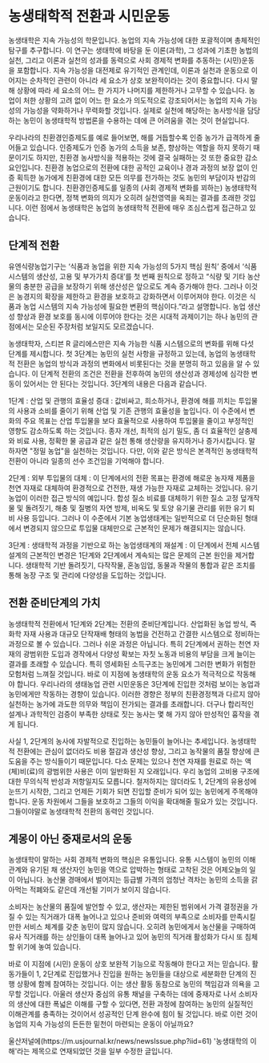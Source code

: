 # 농생태학적 전환과 시민운동

 농생태학은 지속 가능성의 학문입니다. 농업의 지속 가능성에 대한 포괄적이며 총체적인 탐구를 추구합니다. 이 연구는 생태학에 바탕을 둔 이론(과학), 그 성과에 기초한 농법의 실천, 그리고 이론과 실천의 성과를 동력으로 사회 경제적 변화를 추동하는 (시민)운동을 포함합니다. 지속 가능성을 대전제로 유기적인 관계인데, 이론과 실천과 운동으로 이어지는 순차적인 관련이 아니라 세 요소가 상호 보완적이라는 것이 중요합니다. 다시 말해 상황에 따라 세 요소의 어느 한 가지가 나머지를 제한하거나 고무할 수 있습니다. 농업이 처한 상황의 고려 없이 어느 한 요소가 의도적으로 강조되어서는 농업의 지속 가능성의 가능성을 약화하거나 무력화할 것입니다. 실제로 실천에 해당하는 농사방식을 담당하는 농민이 농생태학적 방법론을 수용하는 데에 큰 어려움을 겪는 것이 현실입니다.

 우리나라의 친환경인증제도를 예로 들어보면, 해를 거듭할수록 인증 농가가 급격하게 줄어들고 있습니다. 인증제도가 인증 농가의 소득을 보존, 향상하는 역할을 하지 못하기 때문이기도 하지만, 친환경 농사방식을 적용하는 것에 결국 실패하는 것 또한 중요한 감소 요인입니다. 친환경 농업으로의 전환에 대한 공적인 교육이나 경과 과정의 보장 없이 인증 획득한 농가에게 친환경에 대한 모든 의무를 전가하는 것도 농민의 부담이자 반감의 근원이기도 합니다. 친환경인증제도를 일종의 (사회 경제적 변화를 꾀하는) 농생태학적 운동이라고 한다면, 정책 변화의 의지가 오히려 실천영역을 옥죄는 결과를 초래한 것입니다. 이런 점에서 농생태학은 농업의 농생태학적 전환에 매우 조심스럽게 접근하고 있습니다. 

## 단계적 전환

 유엔식량농업기구는 ‘식품과 농업을 위한 지속 가능성의 5가지 핵심 원칙’ 중에서 ‘식품 시스템의 생산성, 고용 및 부가가치 증대’를 첫 번째 원칙으로 정하고 “식량 및 기타 농산물의 충분한 공급을 보장하기 위해 생산성은 앞으로도 계속 증가해야 한다. 그러나 이것은 농경지의 확장을 제한하고 환경을 보호하고 강화하면서 이루어져야 한다. 이것은 식품과 농업 시스템의 지속 가능성에 필요한 변환의 핵심이다.”라고 설명합니다. 농업 생산성 향상과 환경 보호를 동시에 이루어야 한다는 것은 시대적 과제이기는 하나 농민의 관점에서는 모순된 주장처럼 보일지도 모르겠습니다.

 농생태학자, 스티븐 R 글리에스만은 지속 가능한 식품 시스템으로의 변화를 위해 다섯 단계를 제시합니다. 첫 3단계는 농민의 실천 사항을 규정하고 있는데, 농업의 농생태학적 전환은 농업의 방식과 과정의 변화에서 비롯된다는 것을 분명히 하고 있음을 알 수 있습니다. 이 단계적 전환의 조건은 전환을 전후하여 농민의 생산성과 경제성에 심각한 변동이 있어서는 안 된다는 것입니다. 3단계의 내용은 다음과 같습니다.

1단계 : 산업 및 관행의 효율성 증대 : 값비싸고, 희소하거나, 환경에 해를 끼치는 투입물의 사용과 소비를 줄이기 위해 산업 및 기존 관행의 효율성을 높입니다. 이 수준에서 변화의 주요 목표는 산업 투입물을 보다 효율적으로 사용하여 투입물을 줄이고 부정적인 영향도 감소하도록 하는 것입니다. 종자 개선, 최적의 심기 밀도, 좀 더 효율적인 살충제와 비료 사용, 정확한 물 공급과 같은 실천 통해 생산량을 유지하거나 증가시킵니다. 말하자면 "정밀 농업"을 실천하는 것입니다. 다만, 이와 같은 방식은 본격적인 농생태학적 전환이 아니라 일종의 선수 조건임을 기억해야 합니다.

2단계 : 외부 투입물의 대체 : 이 단계에서의 전환 목표는 환경에 해로운 농자재 제품을 천연 자재로 대체하여 환경적으로 건전한, 재생 가능한 자재로 교체하는 것입니다. 유기농업이 이러한 접근 방식의 예입니다. 합성 질소 비료를 대체하기 위한 질소 고정 덮개작물 및 돌려짓기, 해충 및 질병의 자연 방제, 비옥도 및 토양 유기물 관리를 위한 유기 퇴비 사용 등입니다. 그러나 이 수준에서 기본 농업생태계는 일반적으로 더 단순화된 형태에서 변경되지 않으므로 투입물 대체만으로 근본적인 문제가 해결되지는 않습니다.

3단계 : 생태학적 과정을 기반으로 하는 농업생태계의 재설계 : 이 단계에서 전체 시스템 설계의 근본적인 변경은 1단계와 2단계에서 계속되는 많은 문제의 근본 원인을 제거합니다. 생태학적 기반 돌려짓기, 다작작물, 혼농임업, 동물과 작물의 통합과 같은 조치를 통해 농장 구조 및 관리에 다양성을 도입하는 것입니다.

## 전환 준비단계의 가치

 농생태학적 전환에서 1단계와 2단계는 전환의 준비단계입니다. 산업화된 농업 방식, 즉 화학 자재 사용과 대규모 단작재배 형태의 농법을 건전하고 간결한 시스템으로 정비하는 과정으로 볼 수 있습니다. 그러나 쉬운 과정은 아닙니다. 특히 2단계에서 권하는 천연 자재의 광범위한 도입과 경작에서 다양성 확보는 자칫 노동과 비용의 부담을 크게 늘이는 결과를 초래할 수 있습니다. 특히 영세화된 소득구조는 농민에게 그러한 변화가 위험한 모험처럼 느껴질 것입니다. 바로 이 지점에 농생태학의 운동 요소가 적극적으로 작동해야 합니다. 우리나라의 생태농업 관련 시민운동은 3단계에 진입한 것처럼 보이는 농업과 농민에게만 작동하는 경향이 있습니다. 이러한 경향은 정부의 친환경정책과 다르지 않아 실천하는 농가에 과도한 의무와 책임이 전가되는 결과를 초래합니다. 더구나 합리적인 설계나 과학적인 검증이 부족한 상태로 짓는 농사는 몇 해 가지 않아 만성적인 흉작을 겪게 됩니다.

 사실 1, 2단계의 농사에 자발적으로 진입하는 농민들이 늘어나는 추세입니다. 농생태학적 전환에는 관심이 없더라도 비용 절감과 생산성 향상, 그리고 농작물의 품질 향상에 큰 도움을 주는 방식들이기 때문입니다. 다소 문제는 있으나 천연 자재를 원료로 하는 액(체)비(료)의 광범위한 사용은 이미 일반화된 지 오래입니다. 우리 농업의 고비용 구조에 대한 무의식적 반성과 저항일지도 모릅니다. 철저하지는 않더라도 1, 2단계의 유용성에 눈뜨기 시작한, 그리고 언제든 기회가 되면 진입할 준비가 되어 있는 농민에게 주목해야 합니다. 운동 차원에서 그들을 보호하고 그들의 이익을 확대해줄 필요가 있는 것입니다. 그들이야말로 농생태학적 전환의 동력인 것입니다.

## 계몽이 아닌 중재로서의 운동

 농생태학이 말하는 사회 경제적 변화의 핵심은 유통입니다. 유통 시스템이 농민의 이해관계와 유기된 채 생산자인 농민을 역으로 압박하는 형태로 고착된 것은 어제오늘의 일이 아닙니다. 농산물 경매에서 벌어지는 등급별 가격의 엄청난 격차는 농민의 소득을 갉아먹는 적폐와도 같은데 개선될 기미가 보이지 않습니다. 

 소비자는 농산물의 품질에 발언할 수 있고, 생산자는 제한된 범위에서 가격 결정권을 가질 수 있는 직거래가 대폭 늘어나고 있으나 준비와 여력의 부족으로 소비자를 만족시킬 만한 서비스 체계를 갖춘 농민이 많지 않습니다. 오히려 농민에게서 농산물을 구매하여 유사 직거래를 하는 상인들이 대폭 늘어나고 있어 농민의 직거래 활성화가 다시 또 침체할 위기에 놓여 있습니다. 

 바로 이 지점에 (시민) 운동이 상호 보완적 기능으로 작동해야 한다고 저는 믿습니다. 활동가들이 1, 2단계로 진입했거나 진입을 원하는 농민들을 대상으로 세분화한 단계의 진행 상황에 함께 참여하는 것입니다. 이는 생산 활동 동참으로 농민의 책임감과 의욕을 고무할 것입니다. 아울러 생산자 중심의 유통 채널을 구축하는 데에 중재자로 나서 소비자의 생산에 대한 폭넓은 이해를 구할 수 있다면, 전환 과정에 참여하는 농민의 실질적인 이해관계를 충족하는 것이어서 성공적인 단계 완수에 힘이 될 것입니다. 바로 이런 것이 농업의 지속 가능성의 든든한 밑천이 마련되는 운동이 아닐까요?

 <Callout>
울산저널에(https://m.usjournal.kr/news/newsIssue.php?iid=61) '농생태학의 이해'라는 제목으로 연재되었던 것을 일부 수정한 글입니다.
</Callout>
